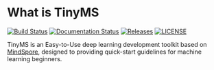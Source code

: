 # What is TinyMS

[![Build Status](https://travis-ci.org/tinyms-ai/tinyms.svg?branch=main)](https://travis-ci.org/tinyms-ai/tinyms)
[![Documentation Status](https://readthedocs.org/projects/tinyms/badge/?versoin=latest)](https://readthedocs.org/projects/tinyms)
[![Releases](https://img.shields.io/github/release/tinyms-ai/tinyms/all.svg?style=flat-square)](https://github.com/tinyms-ai/tinyms/releases)
[![LICENSE](https://img.shields.io/github/license/tinyms-ai/tinyms.svg?style=flat-square)](https://github.com/stinyms-ai/tinyms/blob/main/LICENSE)

TinyMS is an Easy-to-Use deep learning development toolkit based on [MindSpore](https://www.mindspore.cn/en/), designed to providing quick-start guidelines for machine learning beginners.
